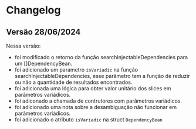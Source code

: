 # Changelog

## Versão 28/06/2024

Nessa versão:
- foi modificado o retorno da função searchInjectableDependencies para um []DependencyBean.
- foi adicionado um parametro `isVariadic` na função searchInjectableDependencies, esse parâmetro tem a função de reduzir ou não a quantidade de resultados encontrados.
- foi adicionada uma lógica para obter valor unitário dos slices em parâmetros variádicos.
- foi adiconado a chamada de contrutores com parâmetros variádicos.
- foi adicionado uma nota sobre a desambiguação não funcionar em parâmetros variádicos.
- foi adicionado o atributo `isVariadic` na struct `DependencyBean`